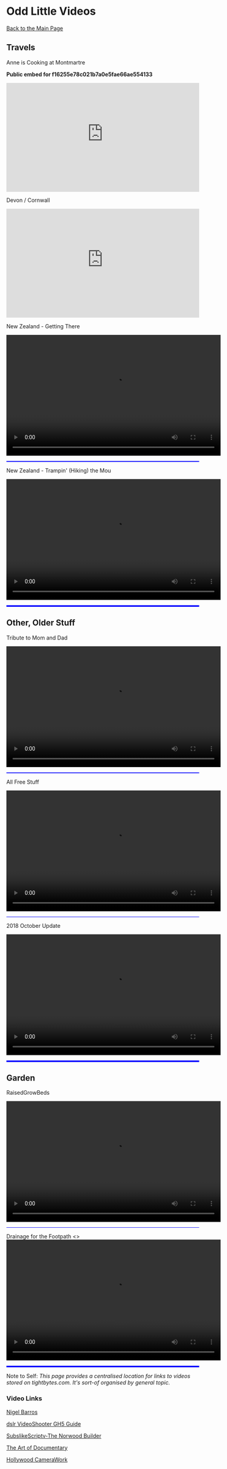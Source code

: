 # Odd Little Videos

[Back to the Main Page](../index.md)

## Travels

Anne is Cooking at Montmartre

**Public embed for f16255e78c021b7a0e5fae66ae554133**

<div style="position:relative;padding-top:56.25%">
  <iframe src="https://customer-ze4n45l8rqsb9yse.cloudflarestream.com/f16255e78c021b7a0e5fae66ae554133/iframe"
          allow="accelerometer;gyroscope;autoplay;encrypted-media;picture-in-picture"
          allowfullscreen
          style="border:none;position:absolute;inset:0;width:100%;height:100%"></iframe>
</div>



Devon / Cornwall 

<div style="position:relative;padding-top:56.25%">
  <iframe src="https://customer-ze4n45l8rqsb9yse.cloudflarestream.com/5f29e47ff0a7328344be195faa51f932/iframe"
          allow="accelerometer;gyroscope;autoplay;encrypted-media;picture-in-picture"
          allowfullscreen
          style="border:none;position:absolute;inset:0;width:100%;height:100%"></iframe>
</div>



New Zealand - Getting There 

<video width="560" height="315" controls>
<source src="https://tightbytes.com/videos/NZYouGetThere.mp4" type="video/mp4">
</video>

<hr style="height:2px;border-width:0;color:blue;background-color:blue">



New Zealand - Trampin' (Hiking) the Mou

<video width="560" height="315" controls>
<source src="https://tightbytes.com/videos/TrampinTheMou.mp4" type="video/mp4">
</video>

<hr style="height:4px;border-width:0;color:blue;background-color:blue">









## Other, Older Stuff

Tribute to Mom and Dad

<video width="560" height="315" controls>
<source src="https://tightbytes.com/videos/TributeToDad-n-Mom.mp4.mp4" type="video/mp4">
</video>

<hr style="height:2px;border-width:0;color:blue;background-color:blue">



All Free Stuff

<video width="560" height="315" controls>
<source src="https://tightbytes.com/videos/AllFreeStuff.mp4" type="video/mp4">
</video>

<hr style="height:1px;border-width:0;color:blue;background-color:blue">



2018 October Update

<video width="560" height="315" controls>
<source src="https://tightbytes.com/videos/Oct18Update.mp4" type="video/mp4">
</video>

<hr style="height:4px;border-width:0;color:blue;background-color:blue">




## Garden


RaisedGrowBeds

<video width="560" height="315" controls>
<source src="https://tightbytes.com/videos/RaisedGrowBeds.mp4" type="video/mp4">
</video>

<hr style="height:1px;border-width:0;color:blue;background-color:blue">



Drainage for the Footpath
<>
<video width="560" height="315" controls>
<source src="https://tightbytes.com/videos/projects/garden/Aj-SHTrench.mp4" type="video/mp4">
</video>

<hr style="height:4px;border-width:0;color:blue;background-color:blue">


Note to Self: *This page provides a centralised location for links to videos stored on tightbytes.com. It's sort-of organised by general topic.*



### Video Links

[Nigel Barros](https://www.patreon.com/m/666637/posts)

[dslr VideoShooter GH5 Guide](https://academy.dslrvideoshooter.com/courses/gh5-guide)

[SubslikeScriptv-The Norwood Builder](https://subslikescript.com/series/The_Adventures_of_Sherlock_Holmes-86661/season-2/episode-3-The_Norwood_Builder)

[The Art of Documentary](https://theartofdocumentary.com)

[Hollywood CameraWork](https://xcart.hollywoodcamerawork.com/xcart/shot-designer/#buy=undefined)


